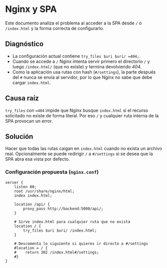 # Nginx y SPA

Este documento analiza el problema al acceder a la SPA desde `/` o `/index.html` y la forma correcta de configurarlo.

## Diagnóstico

- La configuración actual contiene `try_files $uri $uri/ =404;`.
- Cuando se accede a `/` Nginx intenta servir primero el directorio `/` y luego `/index.html/` (que no existe) y termina devolviendo *404*.
- Como la aplicación usa rutas con hash (`#/settings`), la parte después del `#` nunca se envía al servidor, por lo que Nginx no sabe que debe cargar `index.html`.

## Causa raíz

`try_files` con `=404` impide que Nginx busque `index.html` si el recurso solicitado no existe de forma literal. Por eso `/` y cualquier ruta interna de la SPA provocan un error.

## Solución

Hacer que todas las rutas caigan en `index.html` cuando no exista un archivo real. Opcionalmente se puede redirigir `/` a `#/settings` si se desea que la SPA abra esa vista por defecto.

### Configuración propuesta (`nginx.conf`)

```nginx
server {
    listen 80;
    root /usr/share/nginx/html;
    index index.html;

    location /api/ {
        proxy_pass http://backend:5000/api/;
    }

    # Sirve index.html para cualquier ruta que no exista
    location / {
        try_files $uri $uri/ /index.html;
    }

    # Descomenta lo siguiente si quieres ir directo a #/settings
    #location = / {
    #    return 302 /index.html#/settings;
    #}
}
```
